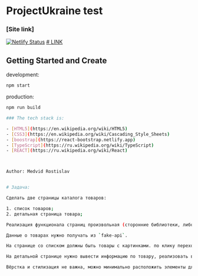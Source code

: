# ProjectUkraine test

### [Site link]

[![Netlify Status](https://api.netlify.com/api/v1/badges/14e7ef42-5c90-44c8-a7ec-0b6e20c59735/deploy-status)](https://incandescent-malasada-a49651.netlify.app/)
<a href="https://incandescent-malasada-a49651.netlify.app/"># LINK</a>

## Getting Started and Create

development:

```bash
npm start
```

production:

```bash
npm run build

### The tech stack is:

- [HTML5](https://en.wikipedia.org/wiki/HTML5)
- [CSS3](https://en.wikipedia.org/wiki/Cascading_Style_Sheets)
- [boostrap](https://react-bootstrap.netlify.app)
- [TypeScript](https://ru.wikipedia.org/wiki/TypeScript)
- [REACT](https://ru.wikipedia.org/wiki/React)



Author: Medvid Rostislav


# Задача:

Сделать две страницы каталога товаров:

1. список товаров;
2. детальная страница товара;

Реализация функционала страниц произвольная (сторонние библиотеки, либо просто на компонентах)

Данные о товарах нужно получать из `fake-api`.

На странице со списком должны быть товары с картинками. по клику переход на карточку товара.

На детальной странице нужно вывести информацию по товару, реализовать выбор `цвета`, просмотр изображений через переключение, выбор размера из списка доступных, не доступные размеры должны быть заблокированы

Вёрстка и стилизация не важна, можно минимально расположить элементы для удобного восприятия.
```
